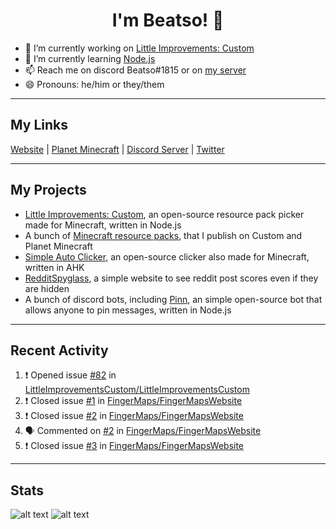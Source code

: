 <h1 align="center">I'm Beatso! 👋</h1>

- 🔭 I’m currently working on [Little Improvements: Custom](https://github.com/LittleImprovementsCustom/LittleImprovementsCustom)
- 🌱 I’m currently learning [Node.js](https://nodejs.org/)
- 📫 Reach me on discord Beatso#1815 or on [my server](https://discord.gg/bNcZjFe)
- 😄 Pronouns: he/him or they/them

---

## My Links
[Website](https://www.beatso.tk/) | 
[Planet Minecraft](https://www.planetminecraft.com/member/beatso/) |
[Discord Server](https://discord.gg/bNcZjFe) |
[Twitter](https://twitter.com/beatso_)

---

## My Projects
- [Little Improvements: Custom](https://github.com/LittleImprovementsCustom/LittleImprovementsCustom), an open-source resource pack picker made for Minecraft, written in Node.js
- A bunch of [Minecraft resource packs](https://www.planetminecraft.com/member/beatso/submissions/texture-packs/?morder=order_popularity), that I publish on Custom and Planet Minecraft
- [Simple Auto Clicker](https://github.com/Beatso/SimpleAutoClicker), an open-source clicker also made for Minecraft, written in AHK
- [RedditSpyglass](https://github.com/Beatso/RedditSpyglass), a simple website to see reddit post scores even if they are hidden
- A bunch of discord bots, including [Pinn](https://github.com/Beatso/Pinn), an simple open-source bot that allows anyone to pin messages, written in Node.js

---

## Recent Activity
<!--START_SECTION:activity-->
1. ❗️ Opened issue [#82](https://github.com/LittleImprovementsCustom/LittleImprovementsCustom/issues/82) in [LittleImprovementsCustom/LittleImprovementsCustom](https://github.com/LittleImprovementsCustom/LittleImprovementsCustom)
2. ❗️ Closed issue [#1](https://github.com/FingerMaps/FingerMapsWebsite/issues/1) in [FingerMaps/FingerMapsWebsite](https://github.com/FingerMaps/FingerMapsWebsite)
3. ❗️ Closed issue [#2](https://github.com/FingerMaps/FingerMapsWebsite/issues/2) in [FingerMaps/FingerMapsWebsite](https://github.com/FingerMaps/FingerMapsWebsite)
4. 🗣 Commented on [#2](https://github.com/FingerMaps/FingerMapsWebsite/issues/2) in [FingerMaps/FingerMapsWebsite](https://github.com/FingerMaps/FingerMapsWebsite)
5. ❗️ Closed issue [#3](https://github.com/FingerMaps/FingerMapsWebsite/issues/3) in [FingerMaps/FingerMapsWebsite](https://github.com/FingerMaps/FingerMapsWebsite)
<!--END_SECTION:activity-->

---

## Stats
![alt text](https://github-readme-stats.vercel.app/api?username=Beatso&count_private=true&show_icons=true&hide_rank=true&title_color=000000 "GitHub Stats")
![alt text](https://github-readme-stats.vercel.app/api/top-langs/?username=Beatso&langs_count=3&title_color=000000 "Most Used Languages")
